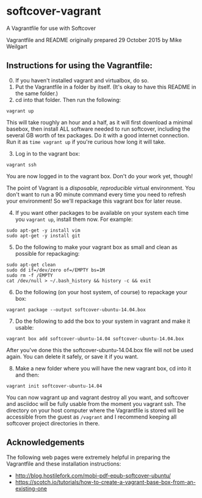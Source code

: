 # softcover-vagrant

A Vagrantfile for use with Softcover

Vagrantfile and README originally prepared 29 October 2015 by Mike Weilgart

## Instructions for using the Vagrantfile:

0. If you haven't installed vagrant and virtualbox, do so.
1. Put the Vagrantfile in a folder by itself.  (It's okay to have this README in the same folder.)
2. cd into that folder.  Then run the following:

```console
vagrant up
```

This will take roughly an hour and a half, as it will first download a minimal basebox, then
install ALL software needed to run softcover, including the several GB worth of tex packages.
Do it with a good internet connection.  Run it as `time vagrant up` if you're curious how long
it will take.

3. Log in to the vagrant box:

```console
vagrant ssh
```

You are now logged in to the vagrant box.  Don't do your work yet, though!

The point of Vagrant is a *disposable, reproducible* virtual environment.  You don't want to
run a 90 minute command every time you need to refresh your environment!  So we'll repackage
this vagrant box for later reuse.

4. If you want other packages to be available on your system each time you `vagrant up`,
install them now.  For example:

```console
sudo apt-get -y install vim
sudo apt-get -y install git
```

5. Do the following to make your vagrant box as small and clean as possible for repackaging:

```console
sudo apt-get clean
sudo dd if=/dev/zero of=/EMPTY bs=1M
sudo rm -f /EMPTY
cat /dev/null > ~/.bash_history && history -c && exit
```

6. Do the following (on your host system, of course) to repackage your box:

```console
vagrant package --output softcover-ubuntu-14.04.box
```

7. Do the following to add the box to your system in vagrant and make it usable:

```console
vagrant box add softcover-ubuntu-14.04 softcover-ubuntu-14.04.box
```

After you've done this the softcover-ubuntu-14.04.box file will not be used again.
You can delete it safely, or save it if you want.

8. Make a new folder where you will have the new vagrant box, cd into it and then:

```console
vagrant init softcover-ubuntu-14.04
```

You can now vagrant up and vagrant destroy all you want, and
softcover and asciidoc will be fully usable from the moment you vagrant ssh.
The directory on your host computer where the Vagrantfile is stored will be accessible
from the guest as `/vagrant` and I recommend keeping all softcover project directories in there.

## Acknowledgements

The following web pages were extremely helpful in preparing the Vagrantfile
and these installation instructions:

- http://blog.hostilefork.com/mobi-pdf-epub-softcover-ubuntu/
- https://scotch.io/tutorials/how-to-create-a-vagrant-base-box-from-an-existing-one
